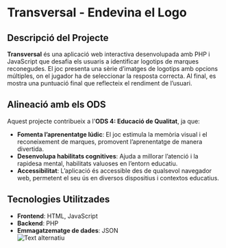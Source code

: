 # Transversal - Endevina el Logo

## Descripció del Projecte

**Transversal** és una aplicació web interactiva desenvolupada amb PHP i JavaScript que desafia els usuaris a identificar logotips de marques reconegudes. El joc presenta una sèrie d’imatges de logotips amb opcions múltiples, on el jugador ha de seleccionar la resposta correcta. Al final, es mostra una puntuació final que reflecteix el rendiment de l’usuari.

## Alineació amb els ODS

Aquest projecte contribueix a l'**ODS 4: Educació de Qualitat**, ja que:

- **Fomenta l’aprenentatge lúdic**: El joc estimula la memòria visual i el reconeixement de marques, promovent l’aprenentatge de manera divertida.  
- **Desenvolupa habilitats cognitives**: Ajuda a millorar l’atenció i la rapidesa mental, habilitats valuoses en l’entorn educatiu.  
- **Accessibilitat**: L’aplicació és accessible des de qualsevol navegador web, permetent el seu ús en diversos dispositius i contextos educatius.

## Tecnologies Utilitzades

- **Frontend**: HTML, JavaScript  
- **Backend**: PHP  
- **Emmagatzematge de dades**: JSON  
![Text alternatiu](<img width="1186" height="496" alt="Captura de pantalla de 2025-10-03 10-02-10 (Còpia)" src="https://github.com/user-attachments/assets/35321a8a-ad7d-48d3-9d0a-b2232cb020e2" />
)

